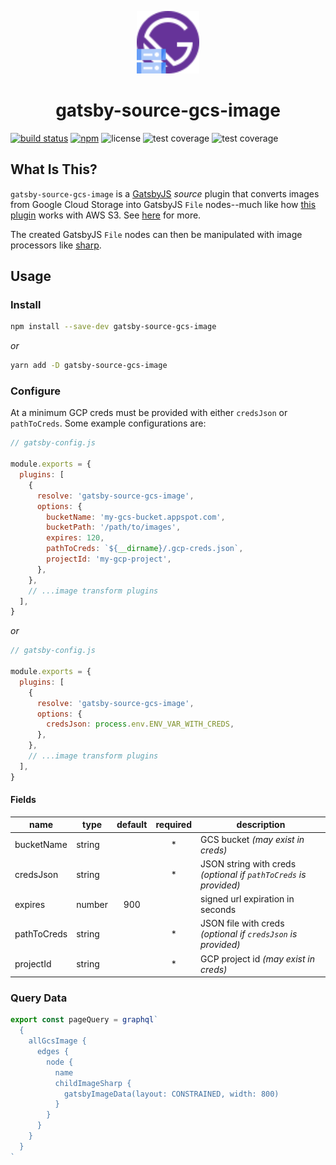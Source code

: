 <p align="center">
  <a href="https://github.com/parkerholladay/gatsby-source-gcs-image">
    <img src="https://github.com/parkerholladay/gatsby-source-gcs-image/raw/master/assets/logo.svg" width="100" />
  </a>
</p>
<h1 align="center">
  gatsby-source-gcs-image
</h1>

[![build status](https://img.shields.io/github/actions/workflow/status/parkerholladay/gatsby-source-gcs-image/build.yaml?branch=master&logo=github&style=for-the-badge)](https://github.com/parkerholladay/gatsby-source-gcs-image/actions)
[![npm](https://img.shields.io/npm/v/gatsby-source-gcs-image?logo=npm&style=for-the-badge)](https://www.npmjs.com/package/gatsby-source-gcs-image)
![license](https://img.shields.io/npm/l/gatsby-source-gcs-image?style=for-the-badge)
![test coverage](https://img.shields.io/nycrc/parkerholladay/gatsby-source-gcs-image?label=functions&preferredThreshold=functions&style=for-the-badge)
![test coverage](https://img.shields.io/nycrc/parkerholladay/gatsby-source-gcs-image?label=lines&preferredThreshold=lines&style=for-the-badge)

## What Is This?

`gatsby-source-gcs-image` is a [GatsbyJS](https:///gatsbyjs.com) _source_ plugin that converts images from Google Cloud Storage into GatsbyJS `File` nodes--much like how [this plugin](https://gatsbyjs.com/plugins/gatsby-source-s3-image) works with AWS S3. See [here](https://github.com/jessestuart/gatsby-source-s3-image#but-i-can-just-query-s3-manually-client-side) for more.

The created GatsbyJS `File` nodes can then be manipulated with image processors like [sharp](https://gatsbyjs.com/plugins/gatsby-plugin-sharp).

## Usage

### Install

```bash
npm install --save-dev gatsby-source-gcs-image
```

_or_

```bash
yarn add -D gatsby-source-gcs-image
```

### Configure

At a minimum GCP creds must be provided with either `credsJson` or `pathToCreds`. Some example configurations are:

```javascript
// gatsby-config.js

module.exports = {
  plugins: [
    {
      resolve: 'gatsby-source-gcs-image',
      options: {
        bucketName: 'my-gcs-bucket.appspot.com',
        bucketPath: '/path/to/images',
        expires: 120,
        pathToCreds: `${__dirname}/.gcp-creds.json`,
        projectId: 'my-gcp-project',
      },
    },
    // ...image transform plugins
  ],
}
```

_or_

```javascript
// gatsby-config.js

module.exports = {
  plugins: [
    {
      resolve: 'gatsby-source-gcs-image',
      options: {
        credsJson: process.env.ENV_VAR_WITH_CREDS,
      },
    },
    // ...image transform plugins
  ],
}
```

#### Fields

| name        | type   | default | required | description |
| ----------- | ------ | :-----: | :------: | ----------- |
| bucketName  | string |         | *        | GCS bucket _(may exist in creds)_ |
| credsJson   | string |         | *        | JSON string with creds _(optional if `pathToCreds` is provided)_ |
| expires     | number | 900     |          | signed url expiration in seconds |
| pathToCreds | string |         | *        | JSON file with creds _(optional if `credsJson` is provided)_ |
| projectId   | string |         | *        | GCP project id _(may exist in creds)_ |

### Query Data

```javascript
export const pageQuery = graphql`
  {
    allGcsImage {
      edges {
        node {
          name
          childImageSharp {
            gatsbyImageData(layout: CONSTRAINED, width: 800)
          }
        }
      }
    }
  }
`
```

